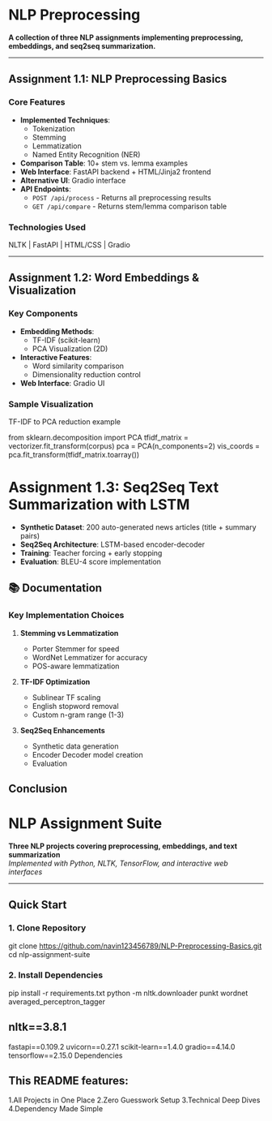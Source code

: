 # NLP Preprocessing

**A collection of three NLP assignments implementing preprocessing, embeddings, and seq2seq summarization.**

---

## Assignment 1.1: NLP Preprocessing Basics
### Core Features
- **Implemented Techniques**:
  - Tokenization
  - Stemming
  - Lemmatization
  - Named Entity Recognition (NER)
- **Comparison Table**: 10+ stem vs. lemma examples
- **Web Interface**: FastAPI backend + HTML/Jinja2 frontend
- **Alternative UI**: Gradio interface
- **API Endpoints**:
  - `POST /api/process` - Returns all preprocessing results
  - `GET /api/compare` - Returns stem/lemma comparison table

### Technologies Used
NLTK | FastAPI | HTML/CSS | Gradio


---

## Assignment 1.2: Word Embeddings & Visualization
### Key Components
- **Embedding Methods**:
  - TF-IDF (scikit-learn)
  - PCA Visualization (2D)
- **Interactive Features**:
  - Word similarity comparison
  - Dimensionality reduction control
- **Web Interface**: Gradio UI

### Sample Visualization
TF-IDF to PCA reduction example

from sklearn.decomposition import PCA
tfidf_matrix = vectorizer.fit_transform(corpus)
pca = PCA(n_components=2)
vis_coords = pca.fit_transform(tfidf_matrix.toarray())

# Assignment 1.3: Seq2Seq Text Summarization with LSTM

- **Synthetic Dataset**: 200 auto-generated news articles (title + summary pairs)
- **Seq2Seq Architecture**: LSTM-based encoder-decoder
- **Training**: Teacher forcing + early stopping
- **Evaluation**: BLEU-4 score implementation
  


## 📚 Documentation
### Key Implementation Choices
1. **Stemming vs Lemmatization**
   - Porter Stemmer for speed
   - WordNet Lemmatizer for accuracy
   - POS-aware lemmatization

2. **TF-IDF Optimization**
   - Sublinear TF scaling
   - English stopword removal
   - Custom n-gram range (1-3)

3. **Seq2Seq Enhancements**
   - Synthetic data generation
   - Encoder Decoder model creation
   - Evaluation

## Conclusion
# NLP Assignment Suite

**Three NLP projects covering preprocessing, embeddings, and text summarization**  
*Implemented with Python, NLTK, TensorFlow, and interactive web interfaces*

---

## Quick Start

### 1. Clone Repository
git clone https://github.com/navin123456789/NLP-Preprocessing-Basics.git
cd nlp-assignment-suite
### 2. Install Dependencies
pip install -r requirements.txt
python -m nltk.downloader punkt wordnet averaged_perceptron_tagger

## nltk==3.8.1
fastapi==0.109.2
uvicorn==0.27.1
scikit-learn==1.4.0
gradio==4.14.0
tensorflow==2.15.0 Dependencies

## This README features:
1.All Projects in One Place
2.Zero Guesswork Setup
3.Technical Deep Dives
4.Dependency Made Simple



